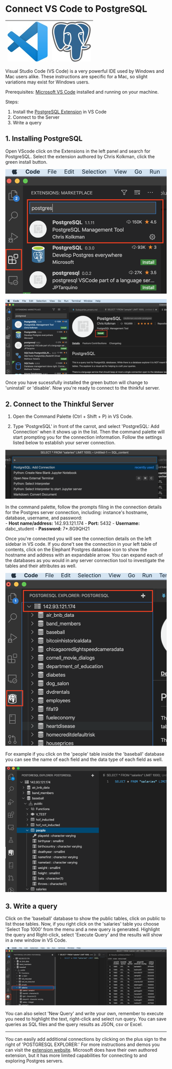 

# Connect VS Code to PostgreSQL 

| ![enter image description here](https://raw.githubusercontent.com/AVJdataminer/Formats/master/images/1200px-Visual_Studio_Code_1.35_icon_125px_thumb.jpg) |  ![enter image description here](https://raw.githubusercontent.com/AVJdataminer/Formats/master/images/postgresql_icon_125px_thumb.jpg)|
|--|--|

Visual Studio Code (VS Code) is a very powerful IDE used by Windows and Mac users alike. These instructions are specific for a Mac, so slight variations may exist for Windows users.

Prerequisites: [Microsoft VS Code](https://code.visualstudio.com/?wt.mc_id=vscom_downloads) installed and running on your machine.

Steps:
1. Install the [PostgreSQL Extension](https://marketplace.visualstudio.com/items?itemName=ckolkman.vscode-postgres) in VS Code
2. Connect to the Server
3. Write a query 

## 1. Installing PostgreSQL
Open VScode click on the Extensions in the left panel and search for PostgreSQL. Select the extension authored by Chris Kolkman, click the green install button.

![](https://raw.githubusercontent.com/AVJdataminer/Formats/master/images/image1a.png)


![enter image description here](https://raw.githubusercontent.com/AVJdataminer/Formats/master/images/image2.png)

Once you have sucessfully installed the green button will change to 'uninstall' or 'disable'. Now you're ready to connect to the thinkful server.

## 2. Connect to the Thinkful Server

1) Open the Command Palette (Ctrl + Shift + P) in VS Code.

2) Type 'PostgreSQL' in front of the carrot, and select 'PostgreSQL: Add Connection' when it shows up in the list. Then the command palette will start prompting you for the connection information. Follow the settings listed below to establish your server connection.

![enter image description here](https://raw.githubusercontent.com/AVJdataminer/Formats/master/images/image3.png)

In the command palette, follow the prompts filing in the connection details for the Postgres server connection, including:  instance's hostname, database, username, and password:  
	-   **Host name/address:**  142.93.121.174
	-   **Port:**  5432
	-   **Username:**  dabc_student
	-   **Password:**  7*.8G9QH21

Once you're connected you will see the connection details on the left sidebar in VS code. If you done't see the connection in your left table of contents, click on the Elephant Postgres database icon to show the hostname and address with an expandable arrow. You can expand each of the databases as you would in any server connection tool to investigate the tables and their attributes as well.

![enter image description here](https://raw.githubusercontent.com/AVJdataminer/Formats/master/images/image4.png)


For example if you click on the 'people' table inside the 'baseball' database you can see the name of each field and the data type of each field as well.  

![explore tables image](https://raw.githubusercontent.com/AVJdataminer/Formats/master/images/image7.png) 
## 3. Write a query
Click on the 'baseball' database to show the public tables, click on public to list those tables. Now, if you right click on the 'salaries' table you choose 'Select Top 1000' from the menu and a new query is generated. Highlight the query and Right-click, select 'Execute Query' and the results will show in a new window in VS Code.

![execute query image](https://raw.githubusercontent.com/AVJdataminer/Formats/master/images/image6.png)

You can also select 'New Query' and write your own, remember to execute you need to highlight the text, right-click and select run query. You can save queries as SQL files and the query results as JSON, csv or Excel.

---

You can easily add additional connections by clicking on the plus sign to the right of 'POSTGRESQL EXPLORER:' For more instructions and demos you can visit the [extension website](https://marketplace.visualstudio.com/items?itemName=ckolkman.vscode-postgres).  Microsoft does have their own authored extension, but it has more limited capabilities for connecting to and exploring Postgres servers.


<!--stackedit_data:
eyJoaXN0b3J5IjpbLTE4NjY1NDIyNjYsMTY3NDUxODYxMiw5ND
MxNDY1ODcsLTE5ODE4Mjk2NDEsLTUwMzA3ODc0NywxMTE4NDI5
OTIyLC0xNDU0NzI3ODMsOTA0NzU4MzY3LC0yNDc0ODA5OTUsMT
gzMjE3Mzc1OCwtOTk0MDc1MzQ1LDE5MjI4NzA1NjcsMTczMDIy
MTAyOSwxNjI2OTI2MzAzLDExNjE0ODcwOSw2MDg0MDc3OSwtMT
kwMDkyOTc0MSwxMTcwNzc5NDkwLC0xNDExNDU1NTU4LDI4MTQ1
NzgzMF19
-->